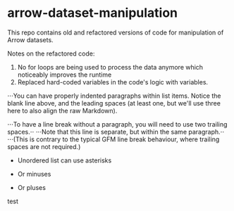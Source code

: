 # arrow-dataset-manipulation
This repo contains old and refactored versions of code for manipulation of Arrow datasets.

Notes on the refactored code:
1.  No for loops are being used to process the data anymore which noticeably improves the runtime 
2. Replaced hard-coded variables in the code's logic with variables.


⋅⋅⋅You can have properly indented paragraphs within list items. Notice the blank line above, and the leading spaces (at least one, but we'll use three here to also align the raw Markdown).

⋅⋅⋅To have a line break without a paragraph, you will need to use two trailing spaces.⋅⋅
⋅⋅⋅Note that this line is separate, but within the same paragraph.⋅⋅
⋅⋅⋅(This is contrary to the typical GFM line break behaviour, where trailing spaces are not required.)

* Unordered list can use asterisks
- Or minuses
+ Or pluses

test
